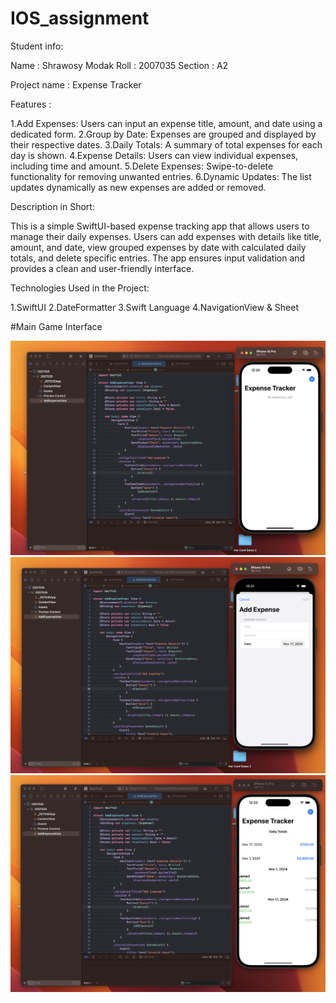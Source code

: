 # IOS_assignment
Student info:

Name : Shrawosy Modak
Roll : 2007035
Section : A2

Project name : Expense Tracker

Features :

1.Add Expenses: Users can input an expense title, amount, and date using a dedicated form.
2.Group by Date: Expenses are grouped and displayed by their respective dates.
3.Daily Totals: A summary of total expenses for each day is shown.
4.Expense Details: Users can view individual expenses, including time and amount.
5.Delete Expenses: Swipe-to-delete functionality for removing unwanted entries.
6.Dynamic Updates: The list updates dynamically as new expenses are added or removed.

Description in Short:

This is a simple SwiftUI-based expense tracking app that allows users to manage their daily expenses. 
Users can add expenses with details like title, amount, and date, view grouped expenses by date with calculated daily totals, and delete specific entries.
 The app ensures input validation and provides a clean and user-friendly interface.
 

Technologies Used in the Project:

1.SwiftUI
2.DateFormatter
3.Swift Language
4.NavigationView & Sheet

#Main Game Interface

![Game Interface 1](https://github.com/shrawosymodak/IOS_assignment/blob/main/Screenshot%201403-08-27%20at%2012.20.53.png)
![Game Interface 2](https://github.com/shrawosymodak/IOS_assignment/blob/main/Screenshot%201403-08-27%20at%2012.21.16.png)
![Game Interface 2](https://github.com/shrawosymodak/IOS_assignment/blob/main/Screenshot%201403-08-27%20at%2012.22.32.png)

